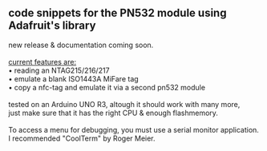 ## code snippets for the PN532 module using Adafruit's library

new release & documentation coming soon.<br>
<br>
<ins>current features are: </ins> <br>
• reading an NTAG215/216/217<br>
• emulate a blank ISO1443A MiFare tag<br>
• copy a nfc-tag and emulate it via a second pn532 module<br>
<br>
tested on an Arduino UNO R3, altough it should work with many more,<br> just make sure that it has the right CPU & enough flashmemory.<br>  
To access a menu for debugging, you must use a serial monitor application.<br> I recommended "CoolTerm" by Roger Meier.
